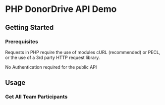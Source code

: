 # PHP DonorDrive API Demo

## Getting Started

### Prerequisites

Requests in PHP require the use of modules cURL (recommended) or PECL, or the use of a 3rd party HTTP request library.

No Authentication required for the public API

## Usage

### Get All Team Participants
